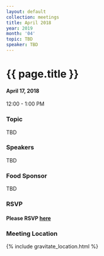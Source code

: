 ```yaml
---
layout: default
collection: meetings
title: April 2018
year: 2019
month: '04'
topic: TBD
speaker: TBD
---
```


# {{ page.title }}

#### April 17, 2018
12:00 - 1:00 PM

### Topic

TBD

### Speakers

TBD

### Food Sponsor

TBD

### RSVP

#### Please RSVP [here](https://iowaruby-apr-2018.eventbrite.com)

### Meeting Location
{% include gravitate_location.html %}
